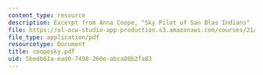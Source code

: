 ```yaml
---
content_type: resource
description: Excerpt from Anna Coope, "Sky Pilot of San Blas Indians"
file: https://ol-ocw-studio-app-production.s3.amazonaws.com/courses/21a-441-the-conquest-of-america-spring-2004/5bedb61aead07498260eabca80b2fa83_coopesky.pdf
file_type: application/pdf
resourcetype: Document
title: coopesky.pdf
uid: 5bedb61a-ead0-7498-260e-abca80b2fa83
---
```

